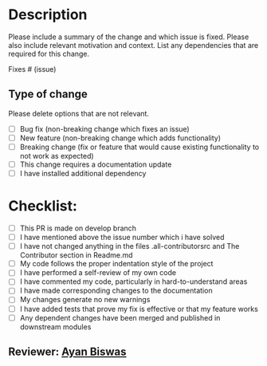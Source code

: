 # Description

Please include a summary of the change and which issue is fixed.
Please also include relevant motivation and context.
List any dependencies that are required for this change.

Fixes # (issue)

## Type of change

Please delete options that are not relevant.

- [ ] Bug fix (non-breaking change which fixes an issue)
- [ ] New feature (non-breaking change which adds functionality)
- [ ] Breaking change (fix or feature that would cause existing functionality to not work as expected)
- [ ] This change requires a documentation update
- [ ] I have installed additional dependency

# Checklist:

- [ ] This PR is made on develop branch
- [ ] I have mentioned above the issue number which i have solved
- [ ] I have not changed anything in the files .all-contributorsrc and The Contributor section in Readme.md
- [ ] My code follows the proper indentation style of the project
- [ ] I have performed a self-review of my own code
- [ ] I have commented my code, particularly in hard-to-understand areas
- [ ] I have made corresponding changes to the documentation
- [ ] My changes generate no new warnings
- [ ] I have added tests that prove my fix is effective or that my feature works
- [ ] Any dependent changes have been merged and published in downstream modules

## Reviewer: [Ayan Biswas](https://github.com/ayan-biswas0412)
